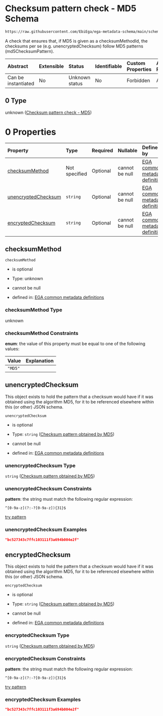 # Checksum pattern check - MD5 Schema

```txt
https://raw.githubusercontent.com/EbiEga/ega-metadata-schema/main/schemas/EGA.common-definitions.json#/definitions/checksumPatternCheck/anyOf/0
```

A check that ensures that, if MD5 is given as a checksumMethodId, the checksums per se (e.g. unencryptedChecksum) follow MD5 patterns (md5ChecksumPattern).

| Abstract            | Extensible | Status         | Identifiable | Custom Properties | Additional Properties | Access Restrictions | Defined In                                                                                           |
| :------------------ | :--------- | :------------- | :----------- | :---------------- | :-------------------- | :------------------ | :--------------------------------------------------------------------------------------------------- |
| Can be instantiated | No         | Unknown status | No           | Forbidden         | Allowed               | none                | [EGA.common-definitions.json\*](../../../schemas/EGA.common-definitions.json "open original schema") |

## 0 Type

unknown ([Checksum pattern check - MD5](ega-12-definitions-check-checksum-checks-based-on-its-method-anyof-checksum-pattern-check---md5.md))

# 0 Properties

| Property                                    | Type          | Required | Nullable       | Defined by                                                                                                                                                                                                                                                                                                                                                         |
| :------------------------------------------ | :------------ | :------- | :------------- | :----------------------------------------------------------------------------------------------------------------------------------------------------------------------------------------------------------------------------------------------------------------------------------------------------------------------------------------------------------------- |
| [checksumMethod](#checksummethod)           | Not specified | Optional | cannot be null | [EGA common metadata definitions](ega-12-definitions-check-checksum-checks-based-on-its-method-anyof-checksum-pattern-check---md5-properties-checksummethod.md "https://raw.githubusercontent.com/EbiEga/ega-metadata-schema/main/schemas/EGA.common-definitions.json#/definitions/checksumPatternCheck/anyOf/0/properties/checksumMethod")                        |
| [unencryptedChecksum](#unencryptedchecksum) | `string`      | Optional | cannot be null | [EGA common metadata definitions](ega-12-definitions-check-checksum-checks-based-on-its-method-anyof-checksum-pattern-check---md5-properties-checksum-pattern-obtained-by-md5.md "https://raw.githubusercontent.com/EbiEga/ega-metadata-schema/main/schemas/EGA.common-definitions.json#/definitions/checksumPatternCheck/anyOf/0/properties/unencryptedChecksum") |
| [encryptedChecksum](#encryptedchecksum)     | `string`      | Optional | cannot be null | [EGA common metadata definitions](ega-12-definitions-check-checksum-checks-based-on-its-method-anyof-checksum-pattern-check---md5-properties-checksum-pattern-obtained-by-md5-1.md "https://raw.githubusercontent.com/EbiEga/ega-metadata-schema/main/schemas/EGA.common-definitions.json#/definitions/checksumPatternCheck/anyOf/0/properties/encryptedChecksum") |

## checksumMethod



`checksumMethod`

*   is optional

*   Type: unknown

*   cannot be null

*   defined in: [EGA common metadata definitions](ega-12-definitions-check-checksum-checks-based-on-its-method-anyof-checksum-pattern-check---md5-properties-checksummethod.md "https://raw.githubusercontent.com/EbiEga/ega-metadata-schema/main/schemas/EGA.common-definitions.json#/definitions/checksumPatternCheck/anyOf/0/properties/checksumMethod")

### checksumMethod Type

unknown

### checksumMethod Constraints

**enum**: the value of this property must be equal to one of the following values:

| Value   | Explanation |
| :------ | :---------- |
| `"MD5"` |             |

## unencryptedChecksum

This object exists to hold the pattern that a checksum would have if it was obtained using the algorithm MD5, for it to be referenced elsewhere within this (or other) JSON schema.

`unencryptedChecksum`

*   is optional

*   Type: `string` ([Checksum pattern obtained by MD5](ega-12-definitions-check-checksum-checks-based-on-its-method-anyof-checksum-pattern-check---md5-properties-checksum-pattern-obtained-by-md5.md))

*   cannot be null

*   defined in: [EGA common metadata definitions](ega-12-definitions-check-checksum-checks-based-on-its-method-anyof-checksum-pattern-check---md5-properties-checksum-pattern-obtained-by-md5.md "https://raw.githubusercontent.com/EbiEga/ega-metadata-schema/main/schemas/EGA.common-definitions.json#/definitions/checksumPatternCheck/anyOf/0/properties/unencryptedChecksum")

### unencryptedChecksum Type

`string` ([Checksum pattern obtained by MD5](ega-12-definitions-check-checksum-checks-based-on-its-method-anyof-checksum-pattern-check---md5-properties-checksum-pattern-obtained-by-md5.md))

### unencryptedChecksum Constraints

**pattern**: the string must match the following regular expression:&#x20;

```regexp
^[0-9a-z](?:-?[0-9a-z]){31}$
```

[try pattern](https://regexr.com/?expression=%5E%5B0-9a-z%5D\(%3F%3A-%3F%5B0-9a-z%5D\)%7B31%7D%24 "try regular expression with regexr.com")

### unencryptedChecksum Examples

```json
"bc527343c7ffc103111f3a694b004e2f"
```

## encryptedChecksum

This object exists to hold the pattern that a checksum would have if it was obtained using the algorithm MD5, for it to be referenced elsewhere within this (or other) JSON schema.

`encryptedChecksum`

*   is optional

*   Type: `string` ([Checksum pattern obtained by MD5](ega-12-definitions-check-checksum-checks-based-on-its-method-anyof-checksum-pattern-check---md5-properties-checksum-pattern-obtained-by-md5-1.md))

*   cannot be null

*   defined in: [EGA common metadata definitions](ega-12-definitions-check-checksum-checks-based-on-its-method-anyof-checksum-pattern-check---md5-properties-checksum-pattern-obtained-by-md5-1.md "https://raw.githubusercontent.com/EbiEga/ega-metadata-schema/main/schemas/EGA.common-definitions.json#/definitions/checksumPatternCheck/anyOf/0/properties/encryptedChecksum")

### encryptedChecksum Type

`string` ([Checksum pattern obtained by MD5](ega-12-definitions-check-checksum-checks-based-on-its-method-anyof-checksum-pattern-check---md5-properties-checksum-pattern-obtained-by-md5-1.md))

### encryptedChecksum Constraints

**pattern**: the string must match the following regular expression:&#x20;

```regexp
^[0-9a-z](?:-?[0-9a-z]){31}$
```

[try pattern](https://regexr.com/?expression=%5E%5B0-9a-z%5D\(%3F%3A-%3F%5B0-9a-z%5D\)%7B31%7D%24 "try regular expression with regexr.com")

### encryptedChecksum Examples

```json
"bc527343c7ffc103111f3a694b004e2f"
```
